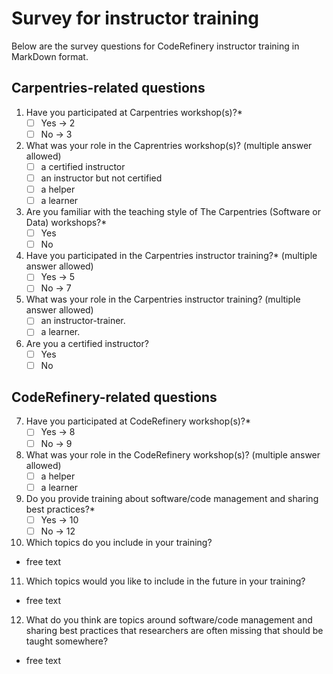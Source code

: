 # Survey for instructor training
Below are the survey questions for CodeRefinery instructor training in MarkDown format.

## Carpentries-related questions
1. Have you participated at Carpentries workshop(s)?* 
   - [ ] Yes -> 2
   - [ ] No -> 3
2. What was your role in the Caprentries workshop(s)? (multiple answer allowed)
   - [ ] a certified instructor 
   - [ ] an instructor but not certified
   - [ ] a helper
   - [ ] a learner
3. Are you familiar with the teaching style of The Carpentries (Software or Data) workshops?*
   - [ ] Yes
   - [ ] No
4. Have you participated in the Carpentries instructor training?* (multiple answer allowed)
   - [ ] Yes -> 5
   - [ ] No -> 7
5. What was your role in the Carpentries instructor training? (multiple answer allowed)
   - [ ] an instructor-trainer.
   - [ ] a learner.
6. Are you a certified instructor?
   - [ ] Yes 
   - [ ] No 

## CodeRefinery-related questions
7. Have you participated at CodeRefinery workshop(s)?* 
   - [ ] Yes -> 8
   - [ ] No -> 9
8. What was your role in the CodeRefinery workshop(s)? (multiple answer allowed)
   - [ ] a helper
   - [ ] a learner
9. Do you provide training about software/code management and sharing best practices?*
   - [ ] Yes -> 10
   - [ ] No -> 12
10. Which topics do you include in your training?
  - free text
11.  Which topics would you like to include in the future in your training?
  - free text
12.  What do you think are topics around software/code management and sharing best practices that researchers are often missing that should be taught somewhere?
  - free text
